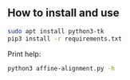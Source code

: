 ## How to install and use
```bash
sudo apt install python3-tk
pip3 install -r requirements.txt
```

Print help:
```bash
python3 affine-alignment.py -h
```
